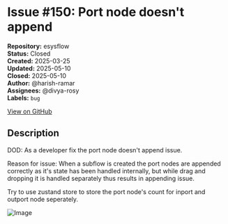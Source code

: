 # Issue #150: Port node doesn't append

**Repository:** esysflow  
**Status:** Closed  
**Created:** 2025-03-25  
**Updated:** 2025-05-10  
**Closed:** 2025-05-10  
**Author:** @harish-ramar  
**Assignees:** @divya-rosy  
**Labels:** `bug`  

[View on GitHub](https://github.com/Simtestlab/esysflow/issues/150)

## Description

DOD: As a developer fix the port node doesn't append issue.

Reason for issue:
When a subflow is created the port nodes are appended correctly as it's state has been handled internally, but while drag and dropping it is handled separately thus results in appending issue.

Try to use zustand store to store the port node's count for inport and outport node seperately.

![Image](https://github.com/user-attachments/assets/f4ac1ad8-3ed3-4975-b7ff-ab613bb75a9b)